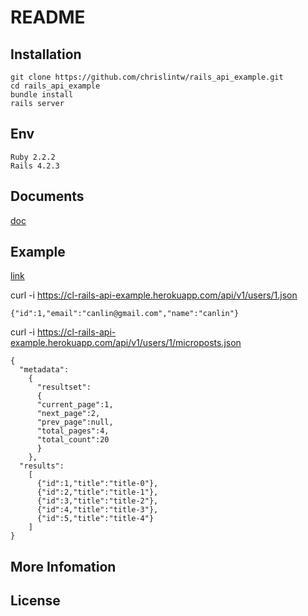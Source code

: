 # README

## Installation
```
git clone https://github.com/chrislintw/rails_api_example.git
cd rails_api_example
bundle install
rails server
```
## Env
```
Ruby 2.2.2
Rails 4.2.3
```

## Documents
[doc](https://cl-rails-api-example.herokuapp.com/documents)


## Example
[link](https://cl-rails-api-example.herokuapp.com/)

curl -i https://cl-rails-api-example.herokuapp.com/api/v1/users/1.json
```
{"id":1,"email":"canlin@gmail.com","name":"canlin"}
```

curl -i https://cl-rails-api-example.herokuapp.com/api/v1/users/1/microposts.json
```
{
  "metadata":
    {
      "resultset":
      {
      "current_page":1,
      "next_page":2,
      "prev_page":null,
      "total_pages":4,
      "total_count":20
      }
    },
  "results":
    [
      {"id":1,"title":"title-0"},
      {"id":2,"title":"title-1"},
      {"id":3,"title":"title-2"},
      {"id":4,"title":"title-3"},
      {"id":5,"title":"title-4"}
    ]
}
```
## More Infomation


## License
